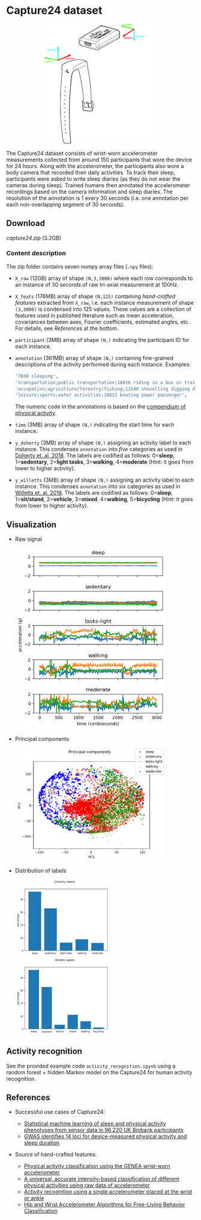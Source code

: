 # Capture24 dataset

<p align="center">
<img src="img/wrist_accelerometer.jpg" width="300"/>
</p>

The Capture24 dataset consists of wrist-worn accelerometer measurements
collected from around 150 participants that wore the device for 24 hours.
Along with the accelerometer, the participants also wore a body camera that
recorded their daily activities. To track their sleep, participants were asked to write sleep diaries (as they do not wear the cameras during
sleep).
Trained humans then annotated the accelerometer recordings based on the camera information and sleep diaries. The resolution of the annotation is 1 every 30 seconds (i.e. one annotation per each non-overlapping segment of 30 seconds).

## Download

_capture24.zip_ (3.2GB)

### Content description

The zip folder contains seven numpy array files (`.npy` files):

- `X_raw` (12GB) array of shape `(N,3,3000)` where each row corresponds to an instance of 30 seconds of raw tri-axial measurement at 100Hz.

- `X_feats` (176MB) array of shape `(N,125)` containing *hand-crafted features* extracted from `X_raw`, i.e. each instance measurement of shape `(3,3000)` is condensed into 125 values. These values are a collection of features used in published literature such as mean acceleration, covariances between axes, Fourier coefficients, estimated angles, etc.
For details, see *References* at the bottom.

- `participant` (3MB) array of shape `(N,)` indicating the participant ID for each instance.

- `annotation` (361MB) array of shape `(N,)` containing fine-grained descriptions of the activity performed during each instance. Examples:

    ```bash
    '7030 sleeping',
    'transportation;public transportation;16016 riding in a bus or train',
    'occupation;agriculture/forestry/fishing;11540 shovelling digging ditches',
    'leisure;sports;water activities;18012 boating power passenger',
    ```

    The numeric code in the annotations is based on the [compendium of physical activity](https://sites.google.com/site/compendiumofphysicalactivities/home).

- `time` (3MB) array of shape `(N,)` indicating the start time for each instance.

- `y_doherty` (3MB) array of shape `(N,)` assigning an activity label to each instance. This condenses `annotation` into *five* categories as used in
[Doherty et. al. 2018](https://www.nature.com/articles/s41467-018-07743-4). The labels are codified as follows: 0=**sleep**, 1=**sedentary**, 2=**light tasks**, 3=**walking**, 4=**moderate** (Hint: it goes from lower to higher activity).

- `y_willetts` (3MB) array of shape `(N,)` assigning an activity label to each instance. This condenses `annotation` into *six* categories as used in
[Willetts et. al. 2018](https://www.nature.com/articles/s41598-018-26174-1). The labels are codified as follows: 0=**sleep**, 1=**sit/stand**, 2=**vehicle**, 3=**mixed**, 4=**walking**, 5=**bicycling** (Hint: it goes from lower to higher activity).

## Visualization

- Raw signal

    <img src="img/raw_signal.png" width="400"/>

- Principal components

    <img src="img/raw_pca.png" width="400"/>

- Distribution of labels

    <img src="img/y_doherty_distribution.png" width="250"/>
    <img src="img/y_willetts_distribution.png" width="250"/>

## Activity recognition

See the provided example code `activity_recognition.ipynb` using a random forest + hidden Markov model on the Capture24 for human activity recognition.

## References

- Successful use cases of Capture24:

  - [Statistical machine learning of sleep and physical activity phenotypes from sensor data in 96,220 UK Biobank participants](https://www.nature.com/articles/s41598-018-26174-1)
  - [GWAS identifies 14 loci for device-measured physical activity and sleep duration](https://www.nature.com/articles/s41467-018-07743-4)

- Source of hand-crafted features:

  - [Physical activity classification using the GENEA wrist-worn accelerometer](https://www.ncbi.nlm.nih.gov/pubmed/21988935)
  - [A universal, accurate intensity-based classification of different physical activities using raw data of accelerometer](https://www.ncbi.nlm.nih.gov/pubmed/24393233)
  - [Activity recognition using a single accelerometer placed at the wrist or ankle](https://www.ncbi.nlm.nih.gov/pubmed/23604069)
  - [Hip and Wrist Accelerometer Algorithms for Free-Living Behavior Classification](https://www.ncbi.nlm.nih.gov/pubmed/26673126)
